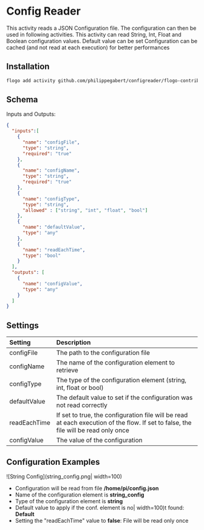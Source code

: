 # Config Reader
This activity reads a JSON Configuration file. The configuration can then be used in following activities.
This activity can read String, Int, Float and Boolean configuration values.
Default value can be set
Configuration can be cached (and not read at each execution) for better performances

## Installation

```bash
flogo add activity github.com/philippegabert/configreader/flogo-contrib/activity/configreader
```

## Schema
Inputs and Outputs:

```json
{
  "inputs":[
    {
      "name": "configFile",
      "type": "string",
      "required": "true"
    },
    {
      "name": "configName",
      "type": "string",
      "required": "true"
    },
    {
      "name": "configType",
      "type": "string",
      "allowed" : ["string", "int", "float", "bool"]
    },
    {
      "name": "defaultValue", 
      "type": "any"
    },
    {
      "name": "readEachTime",
      "type": "bool"
    }
  ],
  "outputs": [
  	{
      "name": "configValue",
      "type": "any"
    }
  ]
}
```
## Settings
| Setting     | Description    |
|:------------|:---------------|
| configFile        | The path to the configuration file |         
| configName        | The name of the configuration element to retrieve |
| configType        | The type of the configuration element (string, int, float or bool) |
| defaultValue        | The default value to set if the configuration was not read correctly |
| readEachTime        | If set to true, the configuration file will be read at each execution of the flow. If set to false, the file will be read only once |
| configValue        | The value of the configuration |

## Configuration Examples

![String Config](string_config.png| width=100)
- Configuration will be read from file **/home/pi/config.json**
- Name of the configuration element is **string_config**
- Type of the configuration element is **string**
- Default value to apply if the conf. element is no| width=100)t found: **Default**
- Setting the "readEachTime" value to **false**: File will be read only once
